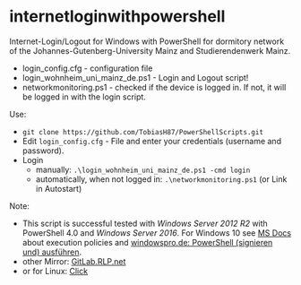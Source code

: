# internetloginwithpowershell
Internet-Login/Logout for Windows with PowerShell for dormitory network of the Johannes-Gutenberg-University Mainz and Studierendenwerk Mainz.

* login_config.cfg - configuration file
* login_wohnheim_uni_mainz_de.ps1 - Login and Logout script!
* networkmonitoring.ps1 - checked if the device is logged in. If not, it will be logged in with the login script.

Use:
* ``` git clone https://github.com/TobiasH87/PowerShellScripts.git ```
* Edit ``` login_config.cfg ``` - File and enter your credentials (username and password).
* Login
	* manually: ``` .\login_wohnheim_uni_mainz_de.ps1 -cmd login ``` 
	* automatically, when not logged in: ``` .\networkmonitoring.ps1 ```  (or Link in Autostart)

Note:
* This script is successful tested with *Windows Server 2012 R2* with PowerShell 4.0 and *Windows Server 2016*. For Windows 10 see [MS Docs](https://docs.microsoft.com/en-us/powershell/module/microsoft.powershell.core/about/about_execution_policies?view=powershell-6) about execution policies and [windowspro.de: PowerShell (signieren und) ausführen](https://www.windowspro.de/andreas-kroschel/powershell-executionpolicy-setzen-scripts-signieren-und-ausfuehren). 
* other Mirror: [GitLab.RLP.net](https://gitlab.rlp.net/stwmz-nags/internetloginwithpowershell)
* or for Linux: [Click](https://github.com/TobiasH87/internetloginwithwget)
